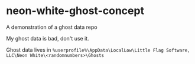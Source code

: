 # neon-white-ghost-concept
A demonstration of a ghost data repo

My ghost data is bad, don't use it.

Ghost data lives in `%userprofile%\AppData\LocalLow\Little Flag Software, LLC\Neon White\<randomnumbers>\Ghosts`
